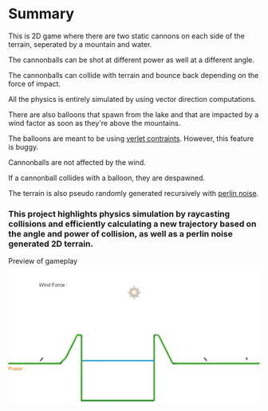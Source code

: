 # Summary

This is 2D game where there are two static cannons on each side of the terrain, seperated by a mountain and water.

The cannonballs can be shot at different power as well at a different angle.

The cannonballs can collide with terrain and bounce back depending on the force of impact. 

All the physics is entirely simulated by using vector direction computations.

There are also balloons that spawn from the lake and that are impacted by a wind factor as soon as they're above the mountains.

The balloons are meant to be using [verlet contraints](https://en.wikipedia.org/wiki/Verlet_integration). However, this feature is buggy.

Cannonballs are not affected by the wind.

If a cannonball collides with a balloon, they are despawned.

The terrain is also pseudo randomly generated recursively with [perlin noise](https://en.wikipedia.org/wiki/Perlin_noise).

### This project highlights physics simulation by raycasting collisions and efficiently calculating a new trajectory based on the angle and power of collision, as well as a perlin noise generated 2D terrain.

Preview of gameplay
![Gameplay](f3OSa2Xrkf.gif)
